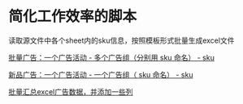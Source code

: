 # 简化工作效率的脚本
读取源文件中各个sheet内的sku信息，按照模板形式批量生成excel文件

[批量广告：一个广告活动 - 多个广告组（分别用 sku 命名） -  sku](https://github.com/MarlonYang/AdvertisingCampaign/blob/master/campaign.py)

[新品广告：一个广告活动 - 一个广告组（ sku 命名） -  sku](https://github.com/MarlonYang/AdvertisingCampaign/blob/master/campaign2.py)

[批量汇总excel广告数据，并添加一些列](https://github.com/MarlonYang/AdvertisingCampaign/blob/master/upload_excel_data.py)
